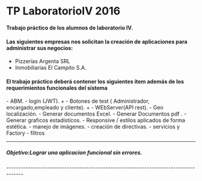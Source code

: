 TP LaboratorioIV 2016
========================================


**Trabajo práctico  de los alumnos de laboratorio IV.**

<h4>Las siguientes empresas nos solicitan la creación de aplicaciones para administrar sus negocios:</h4>

  - Pizzerías Argenta SRL
  - Inmobiliarias El Campito  S.A.


<h4>El trabajo práctico deberá contener los siguientes ítem además de los requerimientos funcionales del sistema</h4>
 - ABM.
 - login (JWT). +
 - Botones de test ( Administrador, encargado,empleado y cliente). +
 - WEbServer(API rest).
 - Geo localización.
 - Generar documentos Excel.
 - Generar Documentos pdf .
 - Generar graficos estadísticos.
 - Responsive / estilos aplicados de forma estética.
 - manejo de imágenes.
 - creación de directivas.
 - servicios y Factory
 - filtros



-------------------------------------------------------------------------------------
<h5>Objetivo:Lograr una aplicacion funcional sin errores.</h5>
-------------------------------------------------------------------------------------










